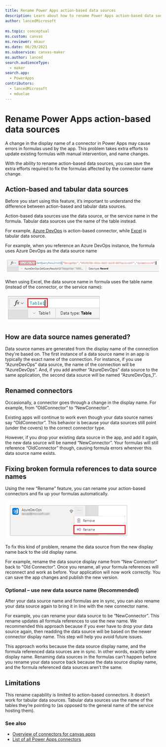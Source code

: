 ```yaml
---
title: Rename Power Apps action-based data sources
description: Learn about how to rename Power Apps action-based data sources.
author: lancedMicrosoft

ms.topic: conceptual
ms.custom: canvas
ms.reviewer: mkaur
ms.date: 06/29/2021
ms.subservice: canvas-maker
ms.author: lanced
search.audienceType: 
  - maker
search.app: 
  - PowerApps
contributors:
  - lancedMicrosoft
  - mduelae
---
```


# Rename Power Apps action-based data sources

A change in the display name of a connector in Power Apps may cause errors in formulas used by the app. This problem takes extra efforts to
update existing formulas with manual intervention, and name changes.

With the ability to rename action-based data sources, you can save the extra efforts
required to fix the formulas affected by the connector name change.

## Action-based and tabular data sources

Before you start using this feature, it’s important to understand the difference
between action-based and tabular data sources.

Action-based data sources use the data source, or the service name in the formula. Tabular data sources use the name of the table instead.

For example, [Azure DevOps](/connectors/visualstudioteamservices) is action-based connector, while [Excel](/connectors/excel) is tabular data source.

For example, when you reference an Azure DevOps instance, the formula uses
Azure DevOps as the data source name

![Example of AzureDevOps data source.](media/rename-data-source/azuredevops.png "Example of AzureDevOps data source")

When using Excel, the data source name in formula uses the table name (instead of the connector, or the service name):

![Example of Excel data source.](media/rename-data-source/excel.png "Example of Excel data source")

## How are data source names generated?

Data source names are generated from the display name of the connection they're
based on. The first instance of a data source name in an app is typically the
exact name of the connection. For instance, if you use “AzureDevOps” data
source, the name of the connection will be “AzureDevOps”. And, if you add
another “AzureDevOps” data source to the same application, the second data
source will be named “AzureDevOps_1”.

## Renamed connectors

Occasionally, a connector goes through a change in the display name. For example, from “OldConnector” to “NewConnector”.

Existing apps will continue to work even though your data source names say “OldConnector”. This behavior is because your data sources still point (under the covers) to the correct connector type.

However, if you drop your existing data source in the app, and add it again, the
new data source will be named “NewConnector”. Your formulas will still reference
“OldConnector” though, causing formula errors wherever this data source name exists.

## Fixing broken formula references to data source names

Using the new “Rename” feature, you can rename your action-based connectors and
fix up your formulas automatically.

![Rename option for data source.](media/rename-data-source/rename-data-source.png "Rename option for data source")

To fix this kind of problem, rename the data source from the new display name
back to the old display name.

For example, rename the data source display name from “New Connector” back to
“Old Connector”. Once you rename, all your formula references will reconnect and
work as before. Your application will now work correctly. You can save the app
changes and publish the new version.

### Optional – use new data source name (Recommended)

After your data source name and formulas are in sync, you can also rename your
data source again to bring it in line with the new connector name.

For example, you can rename your data source to be “NewConnector”. This rename
updates all formula references to use the new name. We recommended this approach because if you ever have to drop your data source again, then readding the data
source will be based on the newer connector display name. This step will help
you avoid future issues.

This approach works because the data source display name, and the formula
referenced data sources are in sync. In other words, exactly same display name.
Renaming data sources in the formulas can’t happen before you rename
your data source back because the data source display name, and the formula
referenced data sources aren’t the same.

## Limitations

This rename capability is limited to action-based connectors. It doesn’t work
for tabular data sources. Tabular data sources use the name of the tables
they’re pointing to (as opposed to the general name of the service hosting them).

### See also

- [Overview of connectors for canvas apps](connections-list.md)
- [List of all Power Apps connectors](/connectors/connector-reference/connector-reference-powerapps-connectors)
